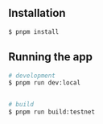 ## Installation

```bash
$ pnpm install
```

## Running the app

```bash
# development
$ pnpm run dev:local


# build
$ pnpm run build:testnet
```

